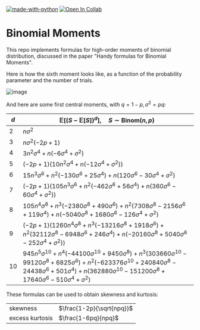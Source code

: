 [![made-with-python](https://img.shields.io/badge/Made%20with-Python-1f425f.svg)](https://www.python.org/)
[![Open In Collab](https://colab.research.google.com/assets/colab-badge.svg)](https://colab.research.google.com/github/Naereen/badges)

# Binomial Moments

This repo implements formulas for high-order moments of binomial distribution, discussed in the paper  "Handy formulas for Binomial Moments".

Here is how the sixth moment looks like, as a function of the probability parameter and the number of trials.

![image](https://github.com/maciejskorski/binomial_moments/assets/31315784/e7b67e97-9fec-4649-bbf1-a3e86a13e911)

And here are some first central moments, with $q=1-p,\sigma^2=pq$:

| $d$ | $\mathbb{E}[(S-\mathbb{E}[S])^d],\quad S\sim\mathrm{Binom}(n,p)$ |
|-----|------------------------------------------------------------------|
| 2   | $n \sigma^{2}$                                                   |
| 3   | $n \sigma^{2} \left(- 2 p + 1\right)$                            |
| 4   | $3 n^{2} \sigma^{4} + n \left(- 6 \sigma^{4} + \sigma^{2}\right)$ |
| 5   | $\left(- 2 p + 1\right) \left(10 n^{2} \sigma^{4} + n \left(- 12 \sigma^{4} + \sigma^{2}\right)\right)$ |
| 6   | $15 n^{3} \sigma^{6} + n^{2} \left(- 130 \sigma^{6} + 25 \sigma^{4}\right) + n \left(120 \sigma^{6} - 30 \sigma^{4} + \sigma^{2}\right)$ |
| 7   | $\left(- 2 p + 1\right) \left(105 n^{3} \sigma^{6} + n^{2} \left(- 462 \sigma^{6} + 56 \sigma^{4}\right) + n \left(360 \sigma^{6} - 60 \sigma^{4} + \sigma^{2}\right)\right)$ |
| 8   | $105 n^{4} \sigma^{8} + n^{3} \left(- 2380 \sigma^{8} + 490 \sigma^{6}\right) + n^{2} \left(7308 \sigma^{8} - 2156 \sigma^{6} + 119 \sigma^{4}\right) + n \left(- 5040 \sigma^{8} + 1680 \sigma^{6} - 126 \sigma^{4} + \sigma^{2}\right)$ |
| 9   | $\left(- 2 p + 1\right) \left(1260 n^{4} \sigma^{8} + n^{3} \left(- 13216 \sigma^{8} + 1918 \sigma^{6}\right) + n^{2} \left(32112 \sigma^{8} - 6948 \sigma^{6} + 246 \sigma^{4}\right) + n \left(- 20160 \sigma^{8} + 5040 \sigma^{6} - 252 \sigma^{4} + \sigma^{2}\right)\right)$ |
| 10  | $945 n^{5} \sigma^{10} + n^{4} \left(- 44100 \sigma^{10} + 9450 \sigma^{8}\right) + n^{3} \left(303660 \sigma^{10} - 99120 \sigma^{8} + 6825 \sigma^{6}\right) + n^{2} \left(- 623376 \sigma^{10} + 240840 \sigma^{8} - 24438 \sigma^{6} + 501 \sigma^{4}\right) + n \left(362880 \sigma^{10} - 151200 \sigma^{8} + 17640 \sigma^{6} - 510 \sigma^{4} + \sigma^{2}\right)$ |




These formulas can be used to obtain skewness and kurtosis:

|                 |                                             |
|-----------------|---------------------------------------------|
| skewness        | $\frac{1-2p}{\sqrt{npq}}$                   |
| excess kurtosis | $\frac{1-6pq}{npq}$                         |

